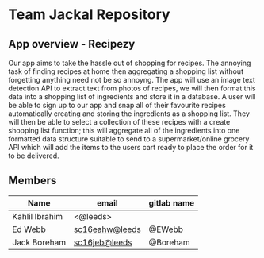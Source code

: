 # Team Jackal Repository

## App overview - Recipezy

Our app aims to take the hassle out of shopping for recipes. The annoying task
of finding recipes at home then aggregating a shopping list without forgetting
anything need not be so annoyng. The app will use an image text detection API
to extract text from photos of recipes, we will then format this data into a
shopping list of ingredients and store it in a database. A user will be able to
sign up to our app and snap all of their favourite recipes automatically creating
and storing the ingredients as a shopping list. They will then be able to select
a collection of these recipes with a create shopping list function; this will
aggregate all of the ingredients into one formatted data structure suitable to
send to a supermarket/online grocery API which will add the items to the users
cart ready to place the order for it to be delivered.


## Members

| Name          | email           | gitlab name |
| ----          | -----	          | ----------- |
| Kahlil Ibrahim| <@leeds>       |      |
| Ed Webb       | <sc16eahw@leeds>| @EWebb      |
| Jack Boreham	| <sc16jeb@leeds> | @Boreham	|
